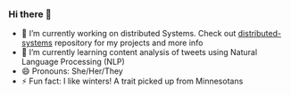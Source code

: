 ### Hi there 👋

- 🔭 I’m currently working on distributed Systems. Check out [distributed-systems](https://github.com/Roopana/Distributed-Systems.git)  repository for my projects and more info
- 🌱 I’m currently learning content analysis of tweets using Natural Language Processing (NLP) 
- 😄 Pronouns: She/Her/They
- ⚡ Fun fact: I like winters! A trait picked up from Minnesotans
<!--
**Roopana/Roopana** is a ✨ _special_ ✨ repository because its `README.md` (this file) appears on your GitHub profile.

Here are some ideas to get you started:

- 🔭 I’m currently working on ditributed Systems applications
- 🌱 I’m currently learning content analysis of tweets using Natural Language Processing (NLP) 
- 😄 Pronouns: She/Her/They
- ⚡ Fun fact: I like winters! A trait picked up from Minnesotans
-->
